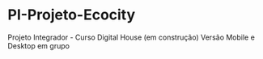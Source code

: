 # PI-Projeto-Ecocity
Projeto Integrador - Curso Digital House (em construção) Versão Mobile e Desktop em grupo
